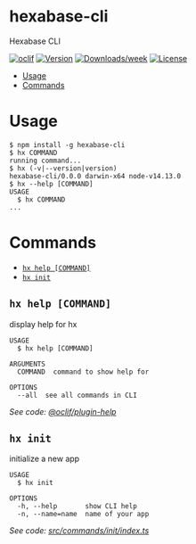 hexabase-cli
============

Hexabase CLI

[![oclif](https://img.shields.io/badge/cli-oclif-brightgreen.svg)](https://oclif.io)
[![Version](https://img.shields.io/npm/v/hexabase-cli.svg)](https://npmjs.org/package/hexabase-cli)
[![Downloads/week](https://img.shields.io/npm/dw/hexabase-cli.svg)](https://npmjs.org/package/hexabase-cli)
[![License](https://img.shields.io/npm/l/hexabase-cli.svg)](https://github.com/b-eee/hexabase-cli/blob/master/package.json)

<!-- toc -->
* [Usage](#usage)
* [Commands](#commands)
<!-- tocstop -->
# Usage
<!-- usage -->
```sh-session
$ npm install -g hexabase-cli
$ hx COMMAND
running command...
$ hx (-v|--version|version)
hexabase-cli/0.0.0 darwin-x64 node-v14.13.0
$ hx --help [COMMAND]
USAGE
  $ hx COMMAND
...
```
<!-- usagestop -->
# Commands
<!-- commands -->
* [`hx help [COMMAND]`](#hx-help-command)
* [`hx init`](#hx-init)

## `hx help [COMMAND]`

display help for hx

```
USAGE
  $ hx help [COMMAND]

ARGUMENTS
  COMMAND  command to show help for

OPTIONS
  --all  see all commands in CLI
```

_See code: [@oclif/plugin-help](https://github.com/oclif/plugin-help/blob/v3.2.0/src/commands/help.ts)_

## `hx init`

initialize a new app

```
USAGE
  $ hx init

OPTIONS
  -h, --help       show CLI help
  -n, --name=name  name of your app
```

_See code: [src/commands/init/index.ts](https://github.com/b-eee/hexabase-cli/blob/v0.0.0/src/commands/init/index.ts)_
<!-- commandsstop -->
